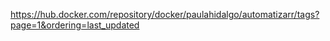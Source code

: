 https://hub.docker.com/repository/docker/paulahidalgo/automatizarr/tags?page=1&ordering=last_updated
